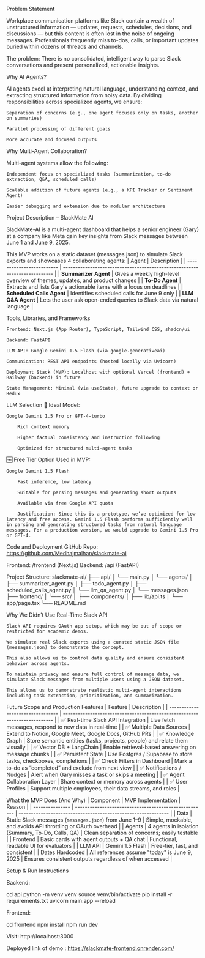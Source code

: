 Problem Statement

Workplace communication platforms like Slack contain a wealth of unstructured information — updates, requests, schedules, decisions, and discussions — but this content is often lost in the noise of ongoing messages. Professionals frequently miss to-dos, calls, or important updates buried within dozens of threads and channels.

The problem:
There is no consolidated, intelligent way to parse Slack conversations and present personalized, actionable insights.

Why AI Agents?

AI agents excel at interpreting natural language, understanding context, and extracting structured information from noisy data. By dividing responsibilities across specialized agents, we ensure:

    Separation of concerns (e.g., one agent focuses only on tasks, another on summaries)

    Parallel processing of different goals

    More accurate and focused outputs

Why Multi-Agent Collaboration?

Multi-agent systems allow the following:

    Independent focus on specialized tasks (summarization, to-do extraction, Q&A, scheduled calls)

    Scalable addition of future agents (e.g., a KPI Tracker or Sentiment Agent)

    Easier debugging and extension due to modular architecture

Project Description – SlackMate AI

SlackMate-AI is a multi-agent dashboard that helps a senior engineer (Gary) at a company like Meta gain key insights from Slack messages between June 1 and June 9, 2025.

This MVP works on a static dataset (messages.json) to simulate Slack exports and showcases 4 collaborating agents:
| Agent                     | Description                                                                |
| ------------------------- | -------------------------------------------------------------------------- |
| **Summarizer Agent**      | Gives a weekly high-level overview of themes, updates, and product changes |
| **To-Do Agent**           | Extracts and lists Gary's actionable items with a focus on deadlines       |
| **Scheduled Calls Agent** | Identifies scheduled calls for June 9 only                                 |
| **LLM Q\&A Agent**        | Lets the user ask open-ended queries to Slack data via natural language    |

Tools, Libraries, and Frameworks

    Frontend: Next.js (App Router), TypeScript, Tailwind CSS, shadcn/ui

    Backend: FastAPI

    LLM API: Google Gemini 1.5 Flash (via google.generativeai)

    Communication: REST API endpoints (hosted locally via Uvicorn)

    Deployment Stack (MVP): Localhost with optional Vercel (frontend) + Railway (backend) in future

    State Management: Minimal (via useState), future upgrade to context or Redux

LLM Selection
💎 Ideal Model:

    Google Gemini 1.5 Pro or GPT-4-turbo

        Rich context memory

        Higher factual consistency and instruction following

        Optimized for structured multi-agent tasks

🆓 Free Tier Option Used in MVP:

    Google Gemini 1.5 Flash

        Fast inference, low latency

        Suitable for parsing messages and generating short outputs

        Available via free Google API quota

        Justification: Since this is a prototype, we’ve optimized for low latency and free access. Gemini 1.5 Flash performs sufficiently well in parsing and generating structured tasks from natural language messages. For a production version, we would upgrade to Gemini 1.5 Pro or GPT-4.
Code and Deployment
GitHub Repo: https://github.com/Medhajmalhan/slackmate-ai

Frontend: /frontend (Next.js)
Backend: /api (FastAPI)

Project Structure:
slackmate-ai/
├── api/
│   └── main.py
│   └── agents/
│       ├── summarizer_agent.py
│       ├── todo_agent.py
│       ├── scheduled_calls_agent.py
│       └── llm_qa_agent.py
│   └── messages.json
├── frontend/
│   └── src/
│       ├── components/
│       ├── lib/api.ts
│       └── app/page.tsx
└── README.md

Why We Didn’t Use Real-Time Slack API

    Slack API requires OAuth app setup, which may be out of scope or restricted for academic demos.

    We simulate real Slack exports using a curated static JSON file (messages.json) to demonstrate the concept.

    This also allows us to control data quality and ensure consistent behavior across agents.
    
    To maintain privacy and ensure full control of message data, we simulate Slack messages from multiple users using a JSON dataset.
    
    This allows us to demonstrate realistic multi-agent interactions including task extraction, prioritization, and summarization.

 Future Scope and Production Features
 | Feature                           | Description                                                                |
| --------------------------------- | -------------------------------------------------------------------------- |
| ✅ Real-time Slack API Integration | Live fetch messages, respond to new data in real-time                      |
| ✅ Multiple Data Sources           | Extend to Notion, Google Meet, Google Docs, GitHub PRs                     |
| ✅ Knowledge Graph                 | Store semantic entities (tasks, projects, people) and relate them visually |
| ✅ Vector DB + LangChain           | Enable retrieval-based answering on message chunks                         |
| ✅ Persistent State                | Use Postgres / Supabase to store tasks, checkboxes, completions            |
| ✅ Check Filters in Dashboard      | Mark a to-do as “completed” and exclude from next view                     |
| ✅ Notifications / Nudges          | Alert when Gary misses a task or skips a meeting                           |
| ✅ Agent Collaboration Layer       | Share context or memory across agents                                      |
| ✅ User Profiles                   | Support multiple employees, their data streams, and roles                  |

What the MVP Does (And Why)
| Component       | MVP Implementation                                    | Reason                                                        |
| --------------- | ----------------------------------------------------- | ------------------------------------------------------------- |
| Data            | Static Slack messages (`messages.json`) from June 1–9 | Simple, mockable, and avoids API throttling or OAuth overhead |
| Agents          | 4 agents in isolation (Summary, To-Do, Calls, QA)     | Clean separation of concerns; easily testable                 |
| Frontend        | Basic cards with agent outputs + QA chat              | Functional, readable UI for evaluators                        |
| LLM API         | Gemini 1.5 Flash                                      | Free-tier, fast, and consistent                               |
| Dates Hardcoded | All references assume "today" is June 9, 2025         | Ensures consistent outputs regardless of when accessed        |

Setup & Run Instructions

Backend:

cd api
python -m venv venv
source venv/bin/activate
pip install -r requirements.txt
uvicorn main:app --reload

Frontend:

cd frontend
npm install
npm run dev

Visit: http://localhost:3000

Deployed link of demo : https://slackmate-frontend.onrender.com/
